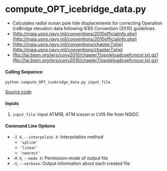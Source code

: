 compute_OPT_icebridge_data.py
=============================

 - Calculates radial ocean pole tide displacements for correcting Operation IceBridge elevation data following IERS Convention (2010) guidelines
 - [http://maia.usno.navy.mil/conventions/2010officialinfo.php](http://maia.usno.navy.mil/conventions/2010officialinfo.php)
 - [http://maia.usno.navy.mil/conventions/chapter7.php](http://maia.usno.navy.mil/conventions/chapter7.php)
 - [ftp://tai.bipm.org/iers/conv2010/chapter7/opoleloadcoefcmcor.txt.gz](ftp://tai.bipm.org/iers/conv2010/chapter7/opoleloadcoefcmcor.txt.gz)

#### Calling Sequence
```bash
python compute_OPT_icebridge_data.py input_file
```
[Source code](https://github.com/tsutterley/pyTMD/blob/main/scripts/compute_OPT_icebridge_data.py)

#### Inputs
 1. `input_file`: input ATM1B, ATM icessn or LVIS file from NSIDC

#### Command Line Options
 - `-I X`, `--interpolate X`: Interpolation method
     * `'spline'`
     * `'linear'`
     * `'nearest'`
 - `-M X`, `--mode X`: Permission mode of output file
 - `-V`, `--verbose`: Output information about each created file
